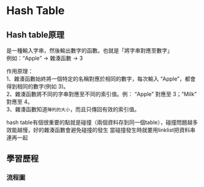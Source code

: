 # Hash Table
## Hash table原理
是一種輸入字串，然後輸出數字的函數。也就是「將字串對應至數字」  
例如：“Apple” → 雜湊函數 → 3   

作用原理：  
1、雜湊函數始終將一個特定的名稱對應於相同的數字，每次輸入 “Apple”，都會得到相同的數字(例如 3)。  
2、雜湊函數將不同的字串對應至不同的索引值。例： “Apple” 對應至 3；”Milk” 對應至 4。  
3、雜湊函數知道`陣列的大小`，而且只傳回有效的索引值。

hash table有個很重要的點就是碰撞（兩個資料存到同一個table），碰撞問題越多效能越慢，好的雜湊函數會避免碰撞的發生 
當碰撞發生時就要用linklist把資料串連再一起  


## 學習歷程  
### 流程圖 

